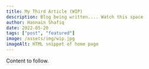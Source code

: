```yaml
---
title: My Third Article (WIP)
description: Blog being written.... Watch this space
author: Hasnain Shafiq
date: 2022-05-20
tags: ["post", "featured"]
image: /assets/img/wip.jpg
imageAlt: HTML snippet of home page
---
```




Content to follow.